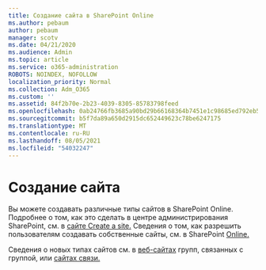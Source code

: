 ```yaml
---
title: Создание сайта в SharePoint Online
ms.author: pebaum
author: pebaum
manager: scotv
ms.date: 04/21/2020
ms.audience: Admin
ms.topic: article
ms.service: o365-administration
ROBOTS: NOINDEX, NOFOLLOW
localization_priority: Normal
ms.collection: Adm_O365
ms.custom: ''
ms.assetid: 84f2b70e-2b23-4039-8305-85783798feed
ms.openlocfilehash: 0ab24766fb3685a90bd29b66168364b7451e1c98685ed792eb595bec9cb1b0ac
ms.sourcegitcommit: b5f7da89a650d2915dc652449623c78be6247175
ms.translationtype: MT
ms.contentlocale: ru-RU
ms.lasthandoff: 08/05/2021
ms.locfileid: "54032247"
---
```

# <a name="create-a-site"></a>Создание сайта

Вы можете создавать различные типы сайтов в SharePoint Online. Подробнее о том, как это сделать в центре администрирования SharePoint, см. в [сайте Create a site.](https://go.microsoft.com/fwlink/?linkid=866295) Сведения о том, как разрешить пользователям создавать собственные сайты, см. в SharePoint [Online.](https://go.microsoft.com/fwlink/?linkid=866296)
 
Сведения о новых типах сайтов см. в [веб-сайтах](https://go.microsoft.com/fwlink/?linkid=866292) групп, связанных с группой, или [сайтах связи.](https://go.microsoft.com/fwlink/?linkid=866294)
    


